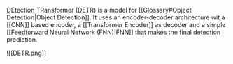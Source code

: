 
DEtection TRansformer (DETR) is a model for [[Glossary#Object Detection|Object Detection]]. It uses an encoder-decoder architecture wit a [[CNN]] based encoder, a [[Transformer Encoder]] as decoder and a simple [[Feedforward Neural Network (FNN)|FNN]] that makes the final detection prediction.

![[DETR.png]]